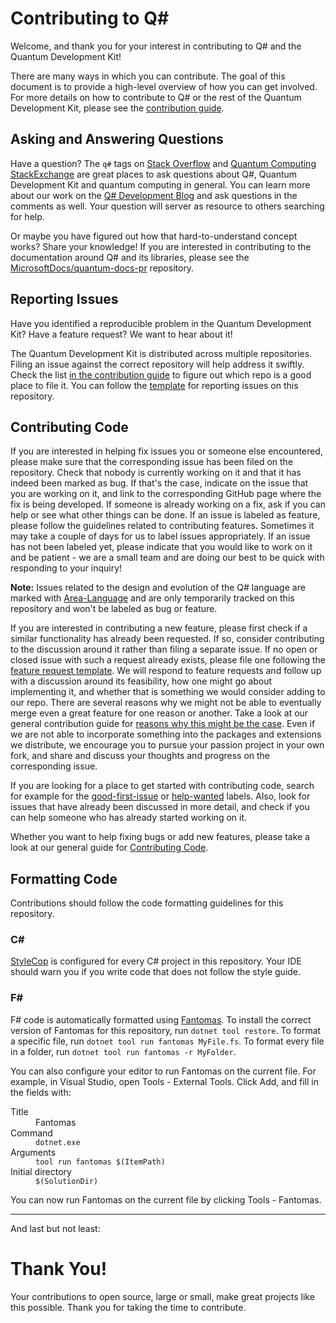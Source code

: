 # Contributing to Q#

Welcome, and thank you for your interest in contributing to Q# and the Quantum Development Kit!

There are many ways in which you can contribute. The goal of this document is to provide a high-level overview of how you can get involved. For more details on how to contribute to Q# or the rest of the Quantum Development Kit, please see the [contribution guide](https://docs.microsoft.com/azure/quantum/contributing-overview/).

## Asking and Answering Questions

Have a question? The `q#` tags on [Stack Overflow](https://stackoverflow.com/questions/tagged/q%23) and [Quantum Computing StackExchange](https://quantumcomputing.stackexchange.com/questions/tagged/q%23) are great places to ask questions about Q#, Quantum Development Kit and quantum computing in general.
You can learn more about our work on the [Q# Development Blog](https://devblogs.microsoft.com/qsharp/) and ask questions in the comments as well.
Your question will server as resource to others searching for help.

Or maybe you have figured out how that hard-to-understand concept works? Share your knowledge!
If you are interested in contributing to the documentation around Q# and its libraries, please see the [MicrosoftDocs/quantum-docs-pr](https://github.com/MicrosoftDocs/quantum-docs-pr) repository.

## Reporting Issues

Have you identified a reproducible problem in the Quantum Development Kit?
Have a feature request?
We want to hear about it!

The Quantum Development Kit is distributed across multiple repositories. Filing an issue against the correct repository will help address it swiftly. Check the list [in the contribution guide](https://docs.microsoft.com/azure/quantum/contributing-overview#where-do-contributions-go) to figure out which repo is a good place to file it.
You can follow the [template](https://github.com/microsoft/qsharp-compiler/issues/new?assignees=&labels=bug&template=bug_report.md&title=) for reporting issues on this repository.

## Contributing Code

If you are interested in helping fix issues you or someone else encountered,
please make sure that the corresponding issue has been filed on the repository.
Check that nobody is currently working on it and that it has indeed been marked as bug.
If that's the case, indicate on the issue that you are working on it,
and link to the corresponding GitHub page where the fix is being developed.
If someone is already working on a fix, ask if you can help or see what other things can be done.
If an issue is labeled as feature, please follow the guidelines related to contributing features.
Sometimes it may take a couple of days for us to label issues appropriately.
If an issue has not been labeled yet, please indicate that you would like to work on it and be patient -
we are a small team and are doing our best to be quick with responding to your inquiry!

**Note:**
Issues related to the design and evolution of the Q# language are marked with
[Area-Language](https://github.com/microsoft/qsharp-compiler/issues?q=is%3Aissue+is%3Aopen+label%3AArea-Language)
and are only temporarily tracked on this repository and won't be labeled as bug or feature.

If you are interested in contributing a new feature,
please first check if a similar functionality has already been requested.
If so, consider contributing to the discussion around it rather than filing a separate issue.
If no open or closed issue with such a request already exists,
please file one following the [feature request template](https://github.com/microsoft/qsharp-compiler/issues/new?assignees=&labels=feature&template=feature_request.md&title=).
We will respond to feature requests and follow up with a discussion around its feasibility,
how one might go about implementing it, and whether that is something we would consider adding to our repo.
There are several reasons why we might not be able to eventually merge even a great feature for one reason or another.
Take a look at our general contribution guide for [reasons why this might be the case](https://docs.microsoft.com/azure/quantum/contributing-code#when-well-reject-a-pull-request).
Even if we are not able to incorporate something into the packages and extensions we distribute,
we encourage you to pursue your passion project in your own fork,
and share and discuss your thoughts and progress on the corresponding issue.

If you are looking for a place to get started with contributing code,
search for example for the [good-first-issue](https://github.com/microsoft/qsharp-compiler/labels/good%20first%20issue) or [help-wanted](https://github.com/microsoft/qsharp-compiler/labels/help%20wanted) labels.
Also, look for issues that have already been discussed in more detail,
and check if you can help someone who has already started working on it.

Whether you want to help fixing bugs or add new features, please take a look at our general guide for [Contributing Code](https://docs.microsoft.com/azure/quantum/contributing-code).

## Formatting Code

Contributions should follow the code formatting guidelines for this repository.

### C#

[StyleCop](https://github.com/DotNetAnalyzers/StyleCopAnalyzers) is configured for every C# project in this repository.
Your IDE should warn you if you write code that does not follow the style guide.

### F#

F# code is automatically formatted using [Fantomas](https://github.com/fsprojects/fantomas).
To install the correct version of Fantomas for this repository, run `dotnet tool restore`.
To format a specific file, run `dotnet tool run fantomas MyFile.fs`.
To format every file in a folder, run `dotnet tool run fantomas -r MyFolder`.

You can also configure your editor to run Fantomas on the current file.
For example, in Visual Studio, open Tools - External Tools.
Click Add, and fill in the fields with:

<dl>
  <dt>Title</dt>
  <dd>Fantomas</dd>

  <dt>Command</dt>
  <dd><code>dotnet.exe</code></dd>

  <dt>Arguments</dt>
  <dd><code>tool run fantomas $(ItemPath)</code></dd>

  <dt>Initial directory</dt>
  <dd><code>$(SolutionDir)</code></dd>
</dl>

You can now run Fantomas on the current file by clicking Tools - Fantomas.

---

And last but not least:

# Thank You!

Your contributions to open source, large or small, make great projects like this possible.
Thank you for taking the time to contribute.
